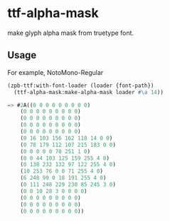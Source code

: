 # ttf-alpha-mask
make glyph alpha mask from truetype font.

## Usage
For example, NotoMono-Regular
```lisp
(zpb-ttf:with-font-loader (loader {font-path})
  (ttf-alpha-mask:make-alpha-mask loader #\a 14))

=> #2A((0 0 0 0 0 0 0 0 0)
    (0 0 0 0 0 0 0 0 0)
    (0 0 0 0 0 0 0 0 0)
    (0 0 0 0 0 0 0 0 0)
    (0 0 0 0 0 0 0 0 0)
    (0 16 103 156 162 118 14 0 0)
    (0 78 179 112 107 215 183 0 0)
    (0 0 0 0 0 70 251 1 0)
    (0 0 44 103 125 159 255 4 0)
    (0 138 232 132 97 122 255 4 0)
    (10 253 76 0 0 71 255 4 0)
    (6 248 99 0 18 191 255 4 0)
    (0 111 248 229 230 85 245 3 0)
    (0 0 10 28 3 0 0 0 0)
    (0 0 0 0 0 0 0 0 0)
    (0 0 0 0 0 0 0 0 0)
    (0 0 0 0 0 0 0 0 0))
```
